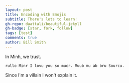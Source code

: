 ```yaml
---
layout: post
title: Encoding with Emojis
subtitle: There's lots to learn!
gh-repo: daattali/beautiful-jekyll
gh-badge: [star, fork, follow]
tags: [test]
comments: true
author: Bill Smith
---
```


In Minh, we trust.
```
rullo Minr I lovu you so mucr. Muub mu ab bru Sourcu.
```

Since I'm a villain I won't explain it.